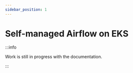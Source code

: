 ```yaml
---
sidebar_position: 1
---
```


# Self-managed Airflow on EKS

:::info

Work is still in progress with the documentation.

:::
